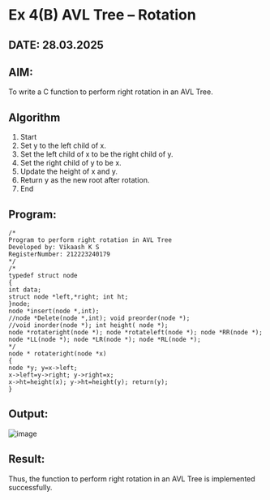 # Ex 4(B) AVL Tree – Rotation
## DATE: 28.03.2025
## AIM:
To write a C function to perform right rotation in an AVL Tree.

## Algorithm
1. Start
2. Set y to the left child of x.
3. Set the left child of x to be the right child of y.
4. Set the right child of y to be x.
5. Update the height of x and y.
6. Return y as the new root after rotation.
7. End
## Program:
```
/*
Program to perform right rotation in AVL Tree
Developed by: Vikaash K S 
RegisterNumber: 212223240179
*/
/*
typedef struct node
{
int data;
struct node *left,*right; int ht;
}node;
node *insert(node *,int);
//node *Delete(node *,int); void preorder(node *);
//void inorder(node *); int height( node *);
node *rotateright(node *); node *rotateleft(node *); node *RR(node *);
node *LL(node *); node *LR(node *); node *RL(node *);
*/
node * rotateright(node *x)
{
node *y; y=x->left;
x->left=y->right; y->right=x;
x->ht=height(x); y->ht=height(y); return(y);
}
```
## Output:
![image](https://github.com/user-attachments/assets/0ce46f38-a83e-4ee3-8829-b772ed006b5d)



## Result:
Thus, the function to perform right rotation in an AVL Tree is implemented successfully.

